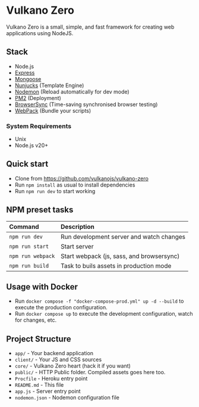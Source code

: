 # Vulkano Zero

Vulkano Zero is a small, simple, and fast framework for creating web applications using NodeJS.

## Stack

- Node.js
- [Express](http://expressjs.com)
- [Mongoose](http://mongoosejs.com/)
- [Nunjucks](http://mozilla.github.io/nunjucks/) (Template Engine)
- [Nodemon](http://nodemon.io/) (Reload automatically for dev mode)
- [PM2](http://pm2.keymetrics.io/) (Deployment)
- [BrowserSync](https://www.browsersync.io/) (Time-saving synchronised browser testing)
- [WebPack](https://webpack.js.org/) (Bundle your scripts)

### System Requirements

- Unix
- Node.js v20+

## Quick start

- Clone from https://github.com/vulkanojs/vulkano-zero
- Run `npm install` as usual to install dependencies
- Run `npm run dev` to start working


## NPM preset tasks

| Command                         | Description                               |
| :------------------------------	| :---------------------------------------- |
| `npm run dev`                   | Run development server and watch changes	|
| `npm run start`                 | Start server                              |
| `npm run webpack`               | Start webpack (js, sass, and  browsersync)|
| `npm run build`                 | Task to buils assets in production mode   |


## Usage with Docker
- Run `docker compose -f "docker-compose-prod.yml" up -d --build` to execute the production configuration.
- Run `docker compose up` to execute the development configuration, watch for changes, etc.

## Project Structure

- `app/` - Your backend application
- `client/` - Your JS and CSS sources
- `core/` - Vulkano Zero heart (hack it if you want)
- `public/` - HTTP Public folder. Compiled assets goes here too.
- `Procfile` - Heroku entry point
- `README.md` - This file
- `app.js` - Server entry point
- `nodemon.json` - Nodemon configuration file
